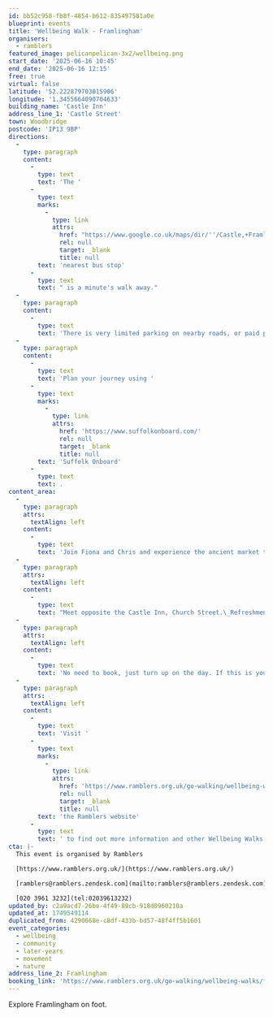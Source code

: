 ```yaml
---
id: bb52c958-fb8f-4854-b612-835497581a0e
blueprint: events
title: 'Wellbeing Walk - Framlingham'
organisers:
  - ramblers
featured_image: pelicanpelican-3x2/wellbeing.png
start_date: '2025-06-16 10:45'
end_date: '2025-06-16 12:15'
free: true
virtual: false
latitude: '52.222879703015906'
longitude: '1.3455664090704633'
building_name: 'Castle Inn'
address_line_1: 'Castle Street'
town: Woodbridge
postcode: 'IP13 9BP'
directions:
  -
    type: paragraph
    content:
      -
        type: text
        text: 'The '
      -
        type: text
        marks:
          -
            type: link
            attrs:
              href: "https://www.google.co.uk/maps/dir/''/Castle,+Framlingham,+Woodbridge+IP13+9BP/@52.2226916,1.3453974,20z/data=!4m13!4m12!1m5!1m1!1s0x47d990348527b0df:0x7d0cb8d034bd4362!2m2!1d1.3455667!2d52.2228626!1m5!1m1!1s0x47d9903442c7308f:0x8089bb18954d19c0!2m2!1d1.345964!2d52.222683?entry=ttu&g_ep=EgoyMDI1MDYwOC4wIKXMDSoASAFQAw%3D%3D"
              rel: null
              target: _blank
              title: null
        text: 'nearest bus stop'
      -
        type: text
        text: " is a minute's walk away."
  -
    type: paragraph
    content:
      -
        type: text
        text: 'There is very limited parking on nearby roads, or paid parking at Framlingham Castle and other nearby car parks. '
  -
    type: paragraph
    content:
      -
        type: text
        text: 'Plan your journey using '
      -
        type: text
        marks:
          -
            type: link
            attrs:
              href: 'https://www.suffolkonboard.com/'
              rel: null
              target: _blank
              title: null
        text: 'Suffolk Onboard'
      -
        type: text
        text: .
content_area:
  -
    type: paragraph
    attrs:
      textAlign: left
    content:
      -
        type: text
        text: 'Join Fiona and Chris and experience the ancient market town, Castle, Mere and beautiful surrounding countryside.'
  -
    type: paragraph
    attrs:
      textAlign: left
    content:
      -
        type: text
        text: "Meet opposite the Castle Inn, Church Street.\_Refreshments and toilets available in Framlingham."
  -
    type: paragraph
    attrs:
      textAlign: left
    content:
      -
        type: text
        text: 'No need to book, just turn up on the day. If this is your first walk you will be required to complete a registration form before the walk.'
  -
    type: paragraph
    attrs:
      textAlign: left
    content:
      -
        type: text
        text: 'Visit '
      -
        type: text
        marks:
          -
            type: link
            attrs:
              href: 'https://www.ramblers.org.uk/go-walking/wellbeing-walks-groups/ramblers-wellbeing-walks-suffolk'
              rel: null
              target: _blank
              title: null
        text: 'the Ramblers website'
      -
        type: text
        text: ' to find out more information and other Wellbeing Walks. '
cta: |-
  This event is organised by Ramblers

  [https://www.ramblers.org.uk/](https://www.ramblers.org.uk/) 

  [ramblers@ramblers.zendesk.com](mailto:ramblers@ramblers.zendesk.com)

  [020 3961 3232](tel:02039613232)
updated_by: c2a9acd7-26be-4f49-89cb-918d0960210a
updated_at: 1749549114
duplicated_from: 4290668e-c8df-433b-bd57-48f4ff5b1601
event_categories:
  - wellbeing
  - community
  - later-years
  - movement
  - nature
address_line_2: Framlingham
booking_link: 'https://www.ramblers.org.uk/go-walking/wellbeing-walks/framlingham-grade-4-7'
---
```

Explore Framlingham on foot.